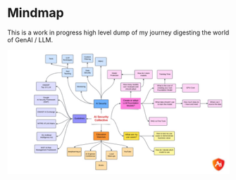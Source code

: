 # Mindmap

This is a work in progress high level dump of my journey digesting the world of GenAI / LLM.

![MindMap October 2024](assets/MindMap-Nov2024-001.jpg)
